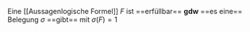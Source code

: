 Eine [[Aussagenlogische Formel]] $F$ ist ==erfüllbar== **gdw** ==es eine== Belegung $\sigma$ ==gibt== mit $\sigma(F)=1$ 

